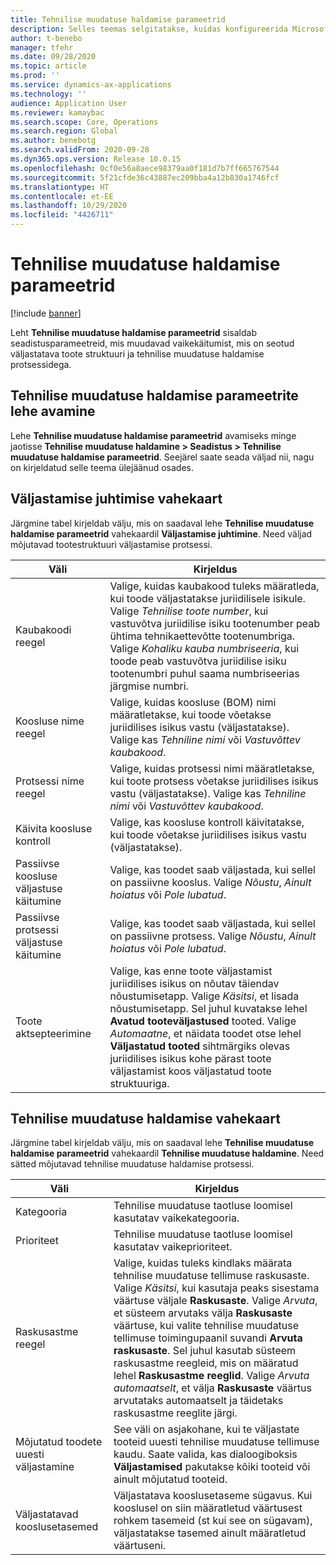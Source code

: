 ```yaml
---
title: Tehnilise muudatuse haldamise parameetrid
description: Selles teemas selgitatakse, kuidas konfigureerida Microsoft Dynamics 365 Supply Chain Managementis tehnilise muudatuse haldamise funktsioone.
author: t-benebo
manager: tfehr
ms.date: 09/28/2020
ms.topic: article
ms.prod: ''
ms.service: dynamics-ax-applications
ms.technology: ''
audience: Application User
ms.reviewer: kamaybac
ms.search.scope: Core, Operations
ms.search.region: Global
ms.author: benebotg
ms.search.validFrom: 2020-09-28
ms.dyn365.ops.version: Release 10.0.15
ms.openlocfilehash: 0cf0e56a8aece98379aa0f181d7b7ff665767544
ms.sourcegitcommit: 5f21cfde36c43887ec209bba4a12b830a1746fcf
ms.translationtype: HT
ms.contentlocale: et-EE
ms.lasthandoff: 10/29/2020
ms.locfileid: "4426711"
---
```

# <a name="engineering-change-management-parameters"></a>Tehnilise muudatuse haldamise parameetrid

[!include [banner](../includes/banner.md)]

Leht **Tehnilise muudatuse haldamise parameetrid** sisaldab seadistusparameetreid, mis muudavad vaikekäitumist, mis on seotud väljastatava toote struktuuri ja tehnilise muudatuse haldamise protsessidega.

## <a name="open-the-engineering-change-management-parameters-page"></a>Tehnilise muudatuse haldamise parameetrite lehe avamine

Lehe **Tehnilise muudatuse haldamise parameetrid** avamiseks minge jaotisse **Tehnilise muudatuse haldamine \> Seadistus \> Tehnilise muudatuse haldamise parameetrid**. Seejärel saate seada väljad nii, nagu on kirjeldatud selle teema ülejäänud osades.

## <a name="release-control-tab"></a>Väljastamise juhtimise vahekaart

Järgmine tabel kirjeldab välju, mis on saadaval lehe **Tehnilise muudatuse haldamise parameetrid** vahekaardil **Väljastamise juhtimine**. Need väljad mõjutavad tootestruktuuri väljastamise protsessi.

| Väli | Kirjeldus |
|---|---|
| Kaubakoodi reegel | Valige, kuidas kaubakood tuleks määratleda, kui toode väljastatakse juriidilisele isikule. Valige *Tehnilise toote number*, kui vastuvõtva juriidilise isiku tootenumber peab ühtima tehnikaettevõtte tootenumbriga. Valige *Kohaliku kauba numbriseeria*, kui toode peab vastuvõtva juriidilise isiku tootenumbri puhul saama numbriseerias järgmise numbri. |
| Koosluse nime reegel | Valige, kuidas koosluse (BOM) nimi määratletakse, kui toode võetakse juriidilises isikus vastu (väljastatakse). Valige kas *Tehniline nimi* või *Vastuvõttev kaubakood*. |
| Protsessi nime reegel | Valige, kuidas protsessi nimi määratletakse, kui toote protsess võetakse juriidilises isikus vastu (väljastatakse). Valige kas *Tehniline nimi* või *Vastuvõttev kaubakood*. |
| Käivita koosluse kontroll | Valige, kas koosluse kontroll käivitatakse, kui toode võetakse juriidilises isikus vastu (väljastatakse). |
| Passiivse koosluse väljastuse käitumine | Valige, kas toodet saab väljastada, kui sellel on passiivne kooslus. Valige *Nõustu*, *Ainult hoiatus* või *Pole lubatud*. |
| Passiivse protsessi väljastuse käitumine | Valige, kas toodet saab väljastada, kui sellel on passiivne protsess. Valige *Nõustu*, *Ainult hoiatus* või *Pole lubatud*.|
| Toote aktsepteerimine | Valige, kas enne toote väljastamist juriidilises isikus on nõutav täiendav nõustumisetapp. Valige *Käsitsi*, et lisada nõustumisetapp. Sel juhul kuvatakse lehel **Avatud tooteväljastused** tooted. Valige *Automaatne*, et näidata toodet otse lehel **Väljastatud tooted** sihtmärgiks olevas juriidilises isikus kohe pärast toote väljastamist koos väljastatud toote struktuuriga. |

## <a name="engineering-change-management-tab"></a>Tehnilise muudatuse haldamise vahekaart

Järgmine tabel kirjeldab välju, mis on saadaval lehe **Tehnilise muudatuse haldamise parameetrid** vahekaardil **Tehnilise muudatuse haldamine**. Need sätted mõjutavad tehnilise muudatuse haldamise protsessi.

| Väli | Kirjeldus |
|---|---|
| Kategooria | Tehnilise muudatuse taotluse loomisel kasutatav vaikekategooria. |
| Prioriteet | Tehnilise muudatuse taotluse loomisel kasutatav vaikeprioriteet. |
| Raskusastme reegel | Valige, kuidas tuleks kindlaks määrata tehnilise muudatuse tellimuse raskusaste. Valige *Käsitsi*, kui kasutaja peaks sisestama väärtuse väljale **Raskusaste**. Valige *Arvuta*, et süsteem arvutaks välja **Raskusaste** väärtuse, kui valite tehnilise muudatuse tellimuse toimingupaanil suvandi **Arvuta raskusaste**. Sel juhul kasutab süsteem raskusastme reegleid, mis on määratud lehel **Raskusastme reeglid**. Valige *Arvuta automaatselt*, et välja **Raskusaste** väärtus arvutataks automaatselt ja täidetaks raskusastme reeglite järgi. |
| Mõjutatud toodete uuesti väljastamine | See väli on asjakohane, kui te väljastate tooteid uuesti tehnilise muudatuse tellimuse kaudu. Saate valida, kas dialoogiboksis **Väljastamised** pakutakse kõiki tooteid või ainult mõjutatud tooteid. |
| Väljastatavad kooslusetasemed | Väljastatava kooslusetaseme sügavus. Kui kooslusel on siin määratletud väärtusest rohkem tasemeid (st kui see on sügavam), väljastatakse tasemed ainult määratletud väärtuseni. |

